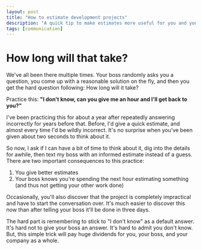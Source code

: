 ```yaml
---
layout: post
title: "How to estimate development projects"
description: "A quick tip to make estimates more useful for you and your boss."
tags: [communication]
---
```


# How long will that take?

We've all been there multiple times. Your boss randomly asks you a question, you come up with a reasonable solution on the fly, and then you get the hard question following: How long will it take?

Practice this: **"I don't know, can you give me an hour and I'll get back to you?"**

I've been practicing this for about a year after repeatedly answering incorrectly for years before that. Before, I'd give a quick estimate, and almost every time I'd be wildly incorrect. It's no surprise when you've been given about two seconds to think about it.

So now, I ask if I can have a bit of time to think about it, dig into the details for awhile, then text my boss with an informed estimate instead of a guess. There are two important consequences to this practice:

1. You give better estimates
1. Your boss knows you're spending the next hour estimating something (and thus not getting your other work done)

Occasionally, you'll also discover that the project is completely impractical and have to start the conversation over. It's much easier to discover this now than after telling your boss it'll be done in three days.

The hard part is remembering to stick to "I don't know" as a default answer. It's hard not to give your boss an answer. It's hard to admit you don't know. But, this simple trick will pay huge dividends for you, your boss, and your company as a whole.
